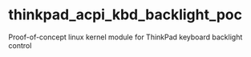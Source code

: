 # thinkpad_acpi_kbd_backlight_poc
Proof-of-concept linux kernel module for ThinkPad keyboard backlight control
